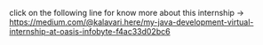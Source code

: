 click on the following line for know more about this internship -> https://medium.com/@kalavari.here/my-java-development-virtual-internship-at-oasis-infobyte-f4ac33d02bc6                        
